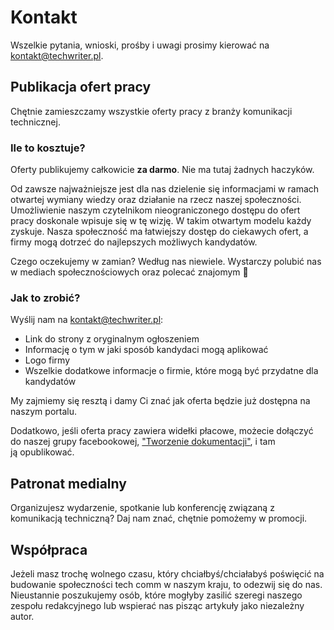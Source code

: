 # Kontakt

Wszelkie pytania, wnioski, prośby i uwagi prosimy kierować na
[kontakt@techwriter.pl](mailto:kontakt@techwriter.pl).

## Publikacja ofert pracy

Chętnie zamieszczamy wszystkie oferty pracy z branży komunikacji technicznej.

### Ile to kosztuje?

Oferty publikujemy całkowicie **za darmo**. Nie ma tutaj żadnych haczyków.

Od zawsze najważniejsze jest dla nas dzielenie się informacjami w ramach
otwartej wymiany wiedzy oraz działanie na rzecz naszej społeczności.
Umożliwienie naszym czytelnikom nieograniczonego dostępu do ofert pracy
doskonale wpisuje się w tę wizję. W takim otwartym modelu każdy zyskuje. Nasza
społeczność ma łatwiejszy dostęp do ciekawych ofert, a firmy mogą dotrzeć do
najlepszych możliwych kandydatów.

Czego oczekujemy w zamian? Według nas niewiele. Wystarczy polubić nas w mediach
społecznościowych oraz polecać znajomym 🙂

### Jak to zrobić?

Wyślij nam na [kontakt@techwriter.pl](mailto:kontakt@techwriter.pl):

- Link do strony z oryginalnym ogłoszeniem
- Informację o tym w jaki sposób kandydaci mogą aplikować
- Logo firmy
- Wszelkie dodatkowe informacje o firmie, które mogą być przydatne dla
  kandydatów

My zajmiemy się resztą i damy Ci znać jak oferta będzie już dostępna na naszym
portalu.

Dodatkowo, jeśli oferta pracy zawiera widełki płacowe, możecie dołączyć do
naszej grupy facebookowej,
["Tworzenie dokumentacji"](https://www.facebook.com/groups/tworzeniedokumentacji),
i tam ją opublikować.

## Patronat medialny

Organizujesz wydarzenie, spotkanie lub konferencję związaną z komunikacją
techniczną? Daj nam znać, chętnie pomożemy w promocji.

## Współpraca

Jeżeli masz trochę wolnego czasu, który chciałbyś/chciałabyś poświęcić na
budowanie społeczności tech comm w naszym kraju, to odezwij się do nas.
Nieustannie poszukujemy osób, które mogłyby zasilić szeregi naszego zespołu
redakcyjnego lub wspierać nas pisząc artykuły jako niezależny autor.
